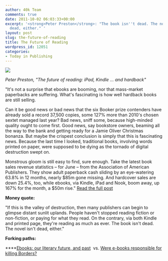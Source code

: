 ```yaml
---
author: 40k Team
comments: true
date: 2011-10-02 06:03:33+00:00
excerpt: '<strong>Peter Preston</strong>: "The book isn''t dead. The novel isn''t
  dead, either." '
layout: post
slug: the-future-of-reading
title: The Future of Reading
wordpress_id: 12051
categories:
- Today in Publishing
---
```


![](http://www.40kbooks.com/wp-content/uploads/Publishing1.jpg)

_Peter Preston, "The future of reading: iPad, Kindle … and hardback"_

"It's not a surprise that ebooks are booming, nor that mass-market paperbacks are suffering. What's fascinating is how well hardback books are still selling.

Can it be good news or bad news that the six Booker prize contenders have already sold a record 37,500 copies, some 127% more than 2010's chosen sextet managed last year? Bad news, sniff some, because high-minded quality ought to come first. Good news, say bookstore owners, beaming all the way to the bank and getting ready for a Jamie Oliver Christmas bonanza. But maybe the crispest conclusion is simply that this is fascinating news. Because the last time I looked, traditional books, involving words printed on paper, were supposed to be dying as the tornado of digital destruction swept on.

Monstrous gloom is still easy to find, sure enough. Take the latest book sales revenue statistics – for June – from the Association of American Publishers. They show adult paperback cash sliding by an eye-watering 63.8% in 12 months, nearly $85m gone missing. And hardcover sales are down 25.4%, too, while ebooks, via Kindle, iPad and Nook, boom away, up 167% for the month, a $50m rise."
[Read the full post](http://www.guardian.co.uk/media/2011/oct/02/future-of-reading-ipad-kindle-hardback)

**Money quote:**

"If this is the valley of destruction, then many publishers can begin to glimpse distant sunlit uplands. People haven't stopped reading fiction or non-fiction, or paying for what they read. On the contrary, via both Kindle and printed page, they're reading as much as ever. The book isn't dead. The novel isn't dead, either."

**Forking paths:**

****[Ebooks: our literary future, and past](http://t.co/bot2wugy)  vs. [Were e-books responsible for killing Borders?](http://j.mp/o40r74)
